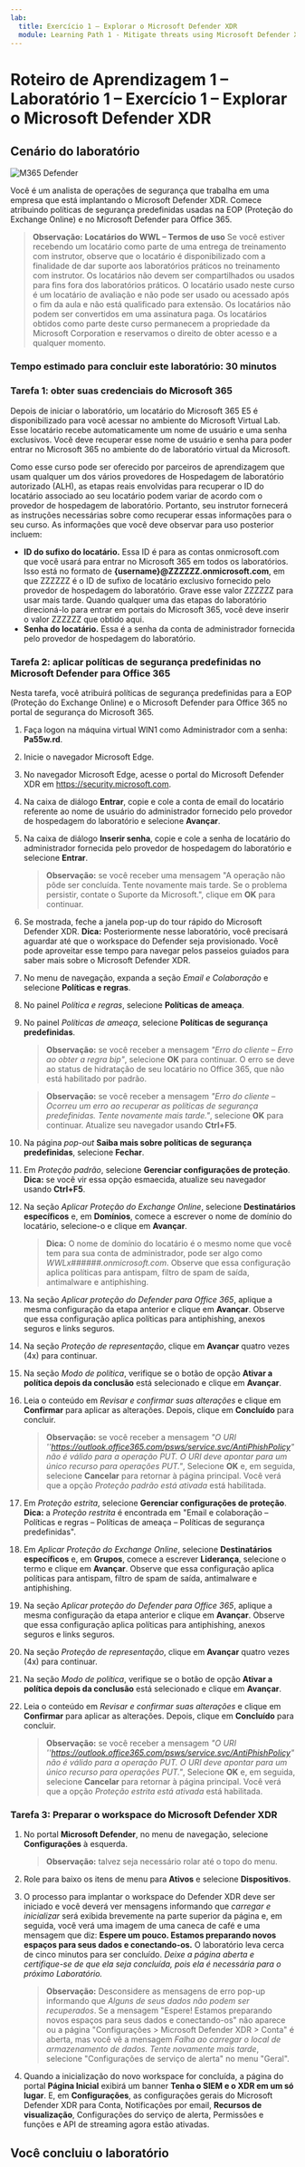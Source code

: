 ```yaml
---
lab:
  title: Exercício 1 – Explorar o Microsoft Defender XDR
  module: Learning Path 1 - Mitigate threats using Microsoft Defender XDR
---
```


# Roteiro de Aprendizagem 1 – Laboratório 1 – Exercício 1 – Explorar o Microsoft Defender XDR

## Cenário do laboratório

![M365 Defender](../Media/SC-200-Lab_M1_L1_Ex1.png)

Você é um analista de operações de segurança que trabalha em uma empresa que está implantando o Microsoft Defender XDR. Comece atribuindo políticas de segurança predefinidas usadas na EOP (Proteção do Exchange Online) e no Microsoft Defender para Office 365.

>**Observação:** **Locatários do WWL – Termos de uso** Se você estiver recebendo um locatário como parte de uma entrega de treinamento com instrutor, observe que o locatário é disponibilizado com a finalidade de dar suporte aos laboratórios práticos no treinamento com instrutor.
Os locatários não devem ser compartilhados ou usados para fins fora dos laboratórios práticos. O locatário usado neste curso é um locatário de avaliação e não pode ser usado ou acessado após o fim da aula e não está qualificado para extensão.
Os locatários não podem ser convertidos em uma assinatura paga. Os locatários obtidos como parte deste curso permanecem a propriedade da Microsoft Corporation e reservamos o direito de obter acesso e a qualquer momento.

### Tempo estimado para concluir este laboratório: 30 minutos

### Tarefa 1: obter suas credenciais do Microsoft 365

Depois de iniciar o laboratório, um locatário do Microsoft 365 E5 é disponibilizado para você acessar no ambiente do Microsoft Virtual Lab. Esse locatário recebe automaticamente um nome de usuário e uma senha exclusivos. Você deve recuperar esse nome de usuário e senha para poder entrar no Microsoft 365 no ambiente do de laboratório virtual da Microsoft.

Como esse curso pode ser oferecido por parceiros de aprendizagem que usam qualquer um dos vários provedores de Hospedagem de laboratório autorizado (ALH), as etapas reais envolvidas para recuperar o ID do locatário associado ao seu locatário podem variar de acordo com o provedor de hospedagem de laboratório. Portanto, seu instrutor fornecerá as instruções necessárias sobre como recuperar essas informações para o seu curso. As informações que você deve observar para uso posterior incluem:

- **ID do sufixo do locatário.** Essa ID é para as contas onmicrosoft.com que você usará para entrar no Microsoft 365 em todos os laboratórios. Isso está no formato de **{username}@ZZZZZZ.onmicrosoft.com**, em que ZZZZZZ é o ID de sufixo de locatário exclusivo fornecido pelo provedor de hospedagem do laboratório. Grave esse valor ZZZZZZ para usar mais tarde. Quando qualquer uma das etapas do laboratório direcioná-lo para entrar em portais do Microsoft 365, você deve inserir o valor ZZZZZZ que obtido aqui.
- **Senha do locatário.** Essa é a senha da conta de administrador fornecida pelo provedor de hospedagem do laboratório.

### Tarefa 2: aplicar políticas de segurança predefinidas no Microsoft Defender para Office 365

Nesta tarefa, você atribuirá políticas de segurança predefinidas para a EOP (Proteção do Exchange Online) e o Microsoft Defender para Office 365 no portal de segurança do Microsoft 365.

1. Faça logon na máquina virtual WIN1 como Administrador com a senha: **Pa55w.rd**.  

1. Inicie o navegador Microsoft Edge.

1. No navegador Microsoft Edge, acesse o portal do Microsoft Defender XDR em <https://security.microsoft.com>.

1. Na caixa de diálogo **Entrar**, copie e cole a conta de email do locatário referente ao nome de usuário do administrador fornecido pelo provedor de hospedagem do laboratório e selecione **Avançar**.

1. Na caixa de diálogo **Inserir senha**, copie e cole a senha de locatário do administrador fornecida pelo provedor de hospedagem do laboratório e selecione **Entrar**.

    >**Observação:** se você receber uma mensagem "A operação não pôde ser concluída. Tente novamente mais tarde. Se o problema persistir, contate o Suporte da Microsoft.", clique em **OK** para continuar.  

1. Se mostrada, feche a janela pop-up do tour rápido do Microsoft Defender XDR. **Dica:** Posteriormente nesse laboratório, você precisará aguardar até que o workspace do Defender seja provisionado. Você pode aproveitar esse tempo para navegar pelos passeios guiados para saber mais sobre o Microsoft Defender XDR.

1. No menu de navegação, expanda a seção *Email e Colaboração* e selecione **Políticas e regras**.

1. No painel *Política e regras*, selecione **Políticas de ameaça**.

1. No painel *Políticas de ameaça*, selecione **Políticas de segurança predefinidas**.

    >**Observação:** se você receber a mensagem *"Erro do cliente – Erro ao obter a regra bip"*, selecione **OK** para continuar. O erro se deve ao status de hidratação de seu locatário no Office 365, que não está habilitado por padrão.

    >**Observação:** se você receber a mensagem *"Erro do cliente – Ocorreu um erro ao recuperar as políticas de segurança predefinidas. Tente novamente mais tarde."*, selecione **OK** para continuar. Atualize seu navegador usando **Ctrl+F5**.

1. Na página *pop-out* **Saiba mais sobre políticas de segurança predefinidas**, selecione **Fechar**.

1. Em *Proteção padrão*, selecione **Gerenciar configurações de proteção**. **Dica:** se você vir essa opção esmaecida, atualize seu navegador usando **Ctrl+F5**.

1. Na seção *Aplicar Proteção do Exchange Online*, selecione **Destinatários específicos** e, em **Domínios**, comece a escrever o nome de domínio do locatário, selecione-o e clique em **Avançar**.

    >**Dica:** O nome de domínio do locatário é o mesmo nome que você tem para sua conta de administrador, pode ser algo como *WWLx######.onmicrosoft.com*. Observe que essa configuração aplica políticas para antispam, filtro de spam de saída, antimalware e antiphishing.

1. Na seção *Aplicar proteção do Defender para Office 365*, aplique a mesma configuração da etapa anterior e clique em **Avançar**. Observe que essa configuração aplica políticas para antiphishing, anexos seguros e links seguros.

1. Na seção *Proteção de representação*, clique em **Avançar** quatro vezes (4x) para continuar.

1. Na seção *Modo de política*, verifique se o botão de opção **Ativar a política depois da conclusão** está selecionado e clique em **Avançar**.

1. Leia o conteúdo em *Revisar e confirmar suas alterações* e clique em **Confirmar** para aplicar as alterações. Depois, clique em **Concluído** para concluir.

    >**Observação:** se você receber a mensagem *"O URI ''<https://outlook.office365.com/psws/service.svc/AntiPhishPolicy>" não é válido para a operação PUT. O URI deve apontar para um único recurso para operações PUT."*, Selecione **OK** e, em seguida, selecione **Cancelar** para retornar à página principal. Você verá que a opção *Proteção padrão está ativada* está habilitada.

1. Em *Proteção estrita*, selecione **Gerenciar configurações de proteção**. **Dica:** a *Proteção restrita* é encontrada em "Email e colaboração – Políticas e regras – Políticas de ameaça – Políticas de segurança predefinidas".

1. Em *Aplicar Proteção do Exchange Online*, selecione **Destinatários específicos** e, em **Grupos**, comece a escrever **Liderança**, selecione o termo e clique em **Avançar**. Observe que essa configuração aplica políticas para antispam, filtro de spam de saída, antimalware e antiphishing.

1. Na seção *Aplicar proteção do Defender para Office 365*, aplique a mesma configuração da etapa anterior e clique em **Avançar**. Observe que essa configuração aplica políticas para antiphishing, anexos seguros e links seguros.

1. Na seção *Proteção de representação*, clique em **Avançar** quatro vezes (4x) para continuar.

1. Na seção *Modo de política*, verifique se o botão de opção **Ativar a política depois da conclusão** está selecionado e clique em **Avançar**.

1. Leia o conteúdo em *Revisar e confirmar suas alterações* e clique em **Confirmar** para aplicar as alterações. Depois, clique em **Concluído** para concluir.

    >**Observação:** se você receber a mensagem *"O URI ''<https://outlook.office365.com/psws/service.svc/AntiPhishPolicy>" não é válido para a operação PUT. O URI deve apontar para um único recurso para operações PUT."*, Selecione **OK** e, em seguida, selecione **Cancelar** para retornar à página principal. Você verá que a opção *Proteção estrita está ativada* está habilitada.

### Tarefa 3: Preparar o workspace do Microsoft Defender XDR

1. No portal **Microsoft Defender**, no menu de navegação, selecione **Configurações** à esquerda.

    >**Observação:** talvez seja necessário rolar até o topo do menu.

1. Role para baixo os itens de menu para **Ativos** e selecione **Dispositivos**.

1. O processo para implantar o workspace do Defender XDR deve ser iniciado e você deverá ver mensagens informando que *carregar e inicializar* será exibida brevemente na parte superior da página e, em seguida, você verá uma imagem de uma caneca de café e uma mensagem que diz: **Espere um pouco. Estamos preparando novos espaços para seus dados e conectando-os.** O laboratório leva cerca de cinco minutos para ser concluído. *Deixe a página aberta e certifique-se de que ela seja concluída, pois ela é necessária para o próximo Laboratório.*

    >**Observação:** Desconsidere as mensagens de erro pop-up informando que *Alguns de seus dados não podem ser recuperados*. Se a mensagem "Espere! Estamos preparando novos espaços para seus dados e conectando-os" não aparece ou a página "Configurações > Microsoft Defender XDR > Conta" é aberta, mas você vê a mensagem *Falha ao carregar o local de armazenamento de dados. Tente novamente mais tarde*, selecione "Configurações de serviço de alerta" no menu "Geral".

1. Quando a inicialização do novo workspace for concluída, a página do portal **Página Inicial** exibirá um banner **Tenha o SIEM e o XDR em um só lugar**. E, em **Configurações**, as configurações gerais do Microsoft Defender XDR para Conta, Notificações por email, **Recursos de visualização**, Configurações do serviço de alerta, Permissões e funções e API de streaming agora estão ativadas.

## Você concluiu o laboratório
